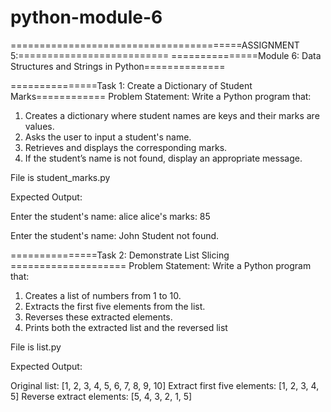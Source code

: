 # python-module-6
========================================ASSIGNMENT 5:==========================
===============Module 6: Data Structures and Strings in Python==============

===============Task 1: Create a Dictionary of Student Marks============
Problem Statement: Write a Python program that:
1.   Creates a dictionary where student names are keys and their marks are values.
2.   Asks the user to input a student's name.
3.   Retrieves and displays the corresponding marks.
4.   If the student’s name is not found, display an appropriate message.

File is student_marks.py

Expected Output:

Enter the student's name: alice
alice's marks: 85

Enter the student's name: John
Student not found.



===============Task 2: Demonstrate List Slicing ====================
Problem Statement: Write a Python program that:
1.   Creates a list of numbers from 1 to 10.
2.   Extracts the first five elements from the list.
3.   Reverses these extracted elements.
4.   Prints both the extracted list and the reversed list

File is list.py

Expected Output:

Original list: [1, 2, 3, 4, 5, 6, 7, 8, 9, 10]
Extract first five elements: [1, 2, 3, 4, 5]
Reverse extract elements: [5, 4, 3, 2, 1, 5]


